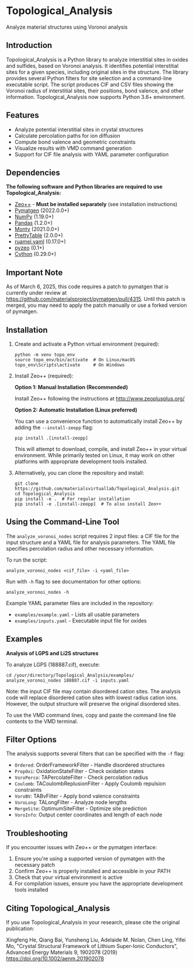 # Topological_Analysis
Analyze material structures using Voronoi analysis

## Introduction

Topological_Analysis is a Python library to analyze interstitial sites in oxides and sulfides, based on Voronoi analysis. It identifies potential interstitial sites for a given species, including original sites in the structure. The library provides several Python filters for site selection and a command-line executable script. The script produces CIF and CSV files showing the Voronoi radius of interstitial sites, their positions, bond valence, and other information. Topological_Analysis now supports Python 3.6+ environment.

## Features

- Analyze potential interstitial sites in crystal structures
- Calculate percolation paths for ion diffusion
- Compute bond valence and geometric constraints
- Visualize results with VMD command generation
- Support for CIF file analysis with YAML parameter configuration

## Dependencies

**The following software and Python libraries are required to use Topological_Analysis:**

- [Zeo++](http://www.zeoplusplus.org/) - **Must be installed separately** (see installation instructions)
- [Pymatgen](http://pymatgen.org/) (2022.0.0+)
- [NumPy](http://www.numpy.org/) (1.19.0+)
- [Pandas](https://pandas.pydata.org/) (1.2.0+)
- [Monty](https://materialsvirtuallab.github.io/monty/) (2021.0.0+)
- [PrettyTable](https://pypi.python.org/pypi/PrettyTable) (2.0.0+)
- [ruamel.yaml](https://pypi.org/project/ruamel.yaml/) (0.17.0+)
- [pyzeo](https://pypi.org/project/pyzeo/) (0.1+)
- [Cython](https://cython.org/) (0.29.0+)

## Important Note

As of March 6, 2025, this code requires a patch to pymatgen that is currently under review at https://github.com/materialsproject/pymatgen/pull/4315. Until this patch is merged, you may need to apply the patch manually or use a forked version of pymatgen.

## Installation

1. Create and activate a Python virtual environment (required):
   ```
   python -m venv topo_env
   source topo_env/bin/activate  # On Linux/macOS
   topo_env\Scripts\activate     # On Windows
   ```

2. Install Zeo++ (required):

   **Option 1: Manual Installation (Recommended)**
   
   Install Zeo++ following the instructions at http://www.zeoplusplus.org/

   **Option 2: Automatic Installation (Linux preferred)**
   
   You can use a convenience function to automatically install Zeo++ by adding the `--install-zeopp` flag:
   ```
   pip install .[install-zeopp]
   ```
   
   This will attempt to download, compile, and install Zeo++ in your virtual environment. While primarily tested on Linux, it may work on other platforms with appropriate development tools installed.


3. Alternatively, you can clone the repository and install:
   ```
   git clone https://github.com/materialsvirtuallab/Topological_Analysis.git
   cd Topological_Analysis
   pip install -e .  # For regular installation
   pip install -e .[install-zeopp]  # To also install Zeo++
   ```

## Using the Command-Line Tool

The `analyze_voronoi_nodes` script requires 2 input files: a CIF file for the input structure and a YAML file for analysis parameters. The YAML file specifies percolation radius and other necessary information.

To run the script:
```
analyze_voronoi_nodes <cif_file> -i <yaml_file>
```

Run with `-h` flag to see documentation for other options:
```
analyze_voronoi_nodes -h
```

Example YAML parameter files are included in the repository:
- `examples/example.yaml` - Lists all usable parameters
- `examples/inputs.yaml` - Executable input file for oxides

## Examples

**Analysis of LGPS and Li2S structures**

To analyze LGPS (188887.cif), execute:
```
cd /your/directory/Topological_Analysis/examples/
analyze_voronoi_nodes 188887.cif -i inputs.yaml
```

Note: the input CIF file may contain disordered cation sites. The analysis code will replace disordered cation sites with lowest radius cation ions. However, the output structure will preserve the original disordered sites.

To use the VMD command lines, copy and paste the command line file contents to the VMD terminal.

## Filter Options

The analysis supports several filters that can be specified with the `-f` flag:
- `Ordered`: OrderFrameworkFilter - Handle disordered structures
- `PropOxi`: OxidationStateFilter - Check oxidation states
- `VoroPerco`: TAPercolateFilter - Check percolation radius
- `Coulomb`: TACoulombReplusionFilter - Apply Coulomb repulsion constraints
- `VoroBV`: TABvFilter - Apply bond valence constraints
- `VoroLong`: TALongFilter - Analyze node lengths
- `MergeSite`: OptimumSiteFilter - Optimize site prediction
- `VoroInfo`: Output center coordinates and length of each node

## Troubleshooting

If you encounter issues with Zeo++ or the pymatgen interface:

1. Ensure you're using a supported version of pymatgen with the necessary patch
2. Confirm Zeo++ is properly installed and accessible in your PATH
3. Check that your virtual environment is active
4. For compilation issues, ensure you have the appropriate development tools installed

## Citing Topological_Analysis

If you use Topological_Analysis in your research, please cite the original publication:

Xingfeng He, Qiang Bai, Yunsheng Liu, Adelaide M. Nolan, Chen Ling, Yifei Mo, "Crystal Structural Framework of Lithium Super-Ionic Conductors", Advanced Energy Materials 9, 1902078 (2019)  https://doi.org/10.1002/aenm.201902078
